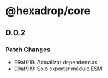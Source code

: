 # @hexadrop/core

## 0.0.2

### Patch Changes

- 99af919: Actualizar dependencias
- 99af919: Solo exportar módulo ESM
